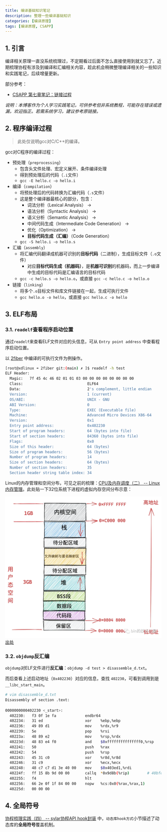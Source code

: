 ```yaml
---
title: 编译基础知识笔记
description: 整理一些编译基础知识
categories: [编译原理]
tags: [编译原理, CSAPP]
---
```



## 1. 引言

编译相关原理一直没系统梳理过，不定期看过后面不怎么直接使用到就又忘了。近期梳理协程有涉及到编译和汇编相关内容，趁此机会稍微整理编译相关的一些知识和实践笔记，后续增量更新。

部分参考：

* [CSAPP 第七章笔记：链接过程](https://www.bluepuni.com/archives/csapp-chapter7/)

*说明：本博客作为个人学习实践笔记，可供参考但非系统教程，可能存在错误或遗漏，欢迎指正。若需系统学习，建议参考原链接。*

## 2. 程序编译过程

> 此处仅说明gcc对C/C++的编译。

gcc对C程序的编译过程：

* 预处理（`preprocessing`）
    * 包含头文件处理、宏定义展开、条件编译处理
    * 得到预处理后的代码（`.i`文件）
    * `gcc -E hello.c -o hello.i`
* 编译（`compilation`）
    * 将预处理后的代码转换为汇编代码（`.s`文件）
    * 这是整个编译器最核心的部分，包含：
        * 词法分析（Lexical Analysis） → 
        * 语法分析（Syntactic Analysis） → 
        * 语义分析（Semantic Analysis） → 
        * 中间代码生成（Intermediate Code Generation） → 
        * 优化（Optimization） → 
        * **目标代码生成（汇编）**（Code Generation）
    * `gcc -S hello.i -o hello.s`
* 汇编（`assembly`）
    * 将汇编代码翻译成机器可识别的**目标代码**（二进制），生成目标文件（`.o`文件）
        * 对应**目标代码生成（机器码）**，是**机器可识别**的机器码，而上一步编译中生成的目标代码是汇编语言的目标代码
    * `gcc -c hello.s -o hello.o`，或直接 `gcc -c hello.c -o hello.o`
* 链接（`linking`）
    * 将多个`.o`目标文件和库文件链接在一起，生成可执行文件
    * `gcc hello.o -o hello`，或直接 `gcc hello.c -o hello`

## 3. ELF布局

### 3.1. `readelf`查看程序启动位置

通过`readelf`来查看ELF文件对应的头信息，可从 `Entry point address` 中查看程序启动位置。

以 [2fiber](https://github.com/xiaodongQ/coroutine-lib/blob/main/fiber_lib/2fiber/) 中编译的可执行文件为例操作。

```sh
[root@xdlinux ➜ 2fiber git:(main) ✗ ]$ readelf -h test 
ELF Header:
  Magic:   7f 45 4c 46 02 01 01 03 00 00 00 00 00 00 00 00 
  Class:                             ELF64
  Data:                              2's complement, little endian
  Version:                           1 (current)
  OS/ABI:                            UNIX - GNU
  ABI Version:                       0
  Type:                              EXEC (Executable file)
  Machine:                           Advanced Micro Devices X86-64
  Version:                           0x1
  Entry point address:               0x402230
  Start of program headers:          64 (bytes into file)
  Start of section headers:          84360 (bytes into file)
  Flags:                             0x0
  Size of this header:               64 (bytes)
  Size of program headers:           56 (bytes)
  Number of program headers:         14
  Size of section headers:           64 (bytes)
  Number of section headers:         35
  Section header string table index: 34
```

Linux的内存管理和空间分布，可见之前的梳理：[CPU及内存调度（二） -- Linux内存管理](https://xiaodongq.github.io/2025/03/20/memory-management/)。此处贴一下32位系统下进程的虚拟内存空间分布示意：

![virtual-memory-struct-32bit](/images/virtual-memory-struct-32bit.png)  
[出处](https://mp.weixin.qq.com/s/uWadcBxEgctnrgyu32T8sQ)

### 3.2. `objdump`反汇编

`objdump`对ELF文件进行**反汇编**：`objdump -d test > disassemble_d.txt`。

而后查看上述启动地址（`0x402230`）对应的信息，查找 `402230`，可看到调用到是`__libc_start_main`。

```sh
# vim disassemble_d.txt
Disassembly of section .text:
            
0000000000402230 <_start>:
  402230:   f3 0f 1e fa             endbr64 
  402234:   31 ed                   xor    %ebp,%ebp
  402236:   49 89 d1                mov    %rdx,%r9
  402239:   5e                      pop    %rsi
  40223a:   48 89 e2                mov    %rsp,%rdx
  40223d:   48 83 e4 f0             and    $0xfffffffffffffff0,%rsp
  402241:   50                      push   %rax
  402242:   54                      push   %rsp
  402243:   45 31 c0                xor    %r8d,%r8d
  402246:   31 c9                   xor    %ecx,%ecx
  402248:   48 c7 c7 d1 3e 40 00    mov    $0x403ed1,%rdi
  40224f:   ff 15 8b 9d 00 00       callq  *0x9d8b(%rip)        # 40bfe0 <__libc_start_main@GLIBC_2.34>
  402255:   f4                      hlt    
  402256:   66 2e 0f 1f 84 00 00    nopw   %cs:0x0(%rax,%rax,1)
  40225d:   00 00 00 
```

## 4. 全局符号

[协程梳理实践（四） -- sylar协程API hook封装](https://xiaodongq.github.io/2025/06/10/coroutine-api-hook/) 中，`动态库hook方式`小节描述了动态库的**全局符号**覆盖机制。


